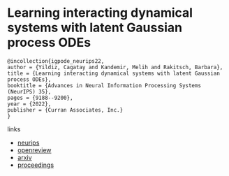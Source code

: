# Learning interacting dynamical systems with latent Gaussian process ODEs

```
@incollection{igpode_neurips22,
author = {Yildiz, Cagatay and Kandemir, Melih and Rakitsch, Barbara},
title = {Learning interacting dynamical systems with latent Gaussian process ODEs},
booktitle = {Advances in Neural Information Processing Systems (NeurIPS) 35},
pages = {9188--9200},
year = {2022},
publisher = {Curran Associates, Inc.}
}
```

links
- [neurips](https://nips.cc/Conferences/2022/Schedule?showEvent=53444)
- [openreview](https://openreview.net/forum?id=v1bxRZJ9c8V)
- [arxiv](https://arxiv.org/abs/2205.11894)
- [proceedings](https://papers.nips.cc//paper_files/paper/2022/hash/3be14af22f0b311325664277f48111f4-Abstract-Conference.html)
